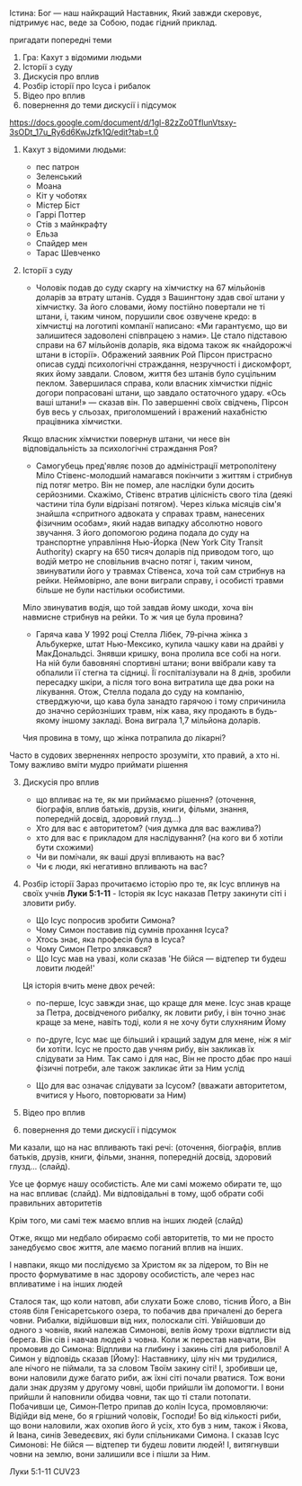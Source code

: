 
Істина: Бог — наш найкращий Наставник, Який завжди скеровує, підтримує нас, веде за Собою, подає гідний приклад.

пригадати попередні теми


1. Гра: Кахут з відомими людьми
2. Історії з суду
3. Дискусія про вплив
4. Розбір історії про Ісуса і рибалок
5. Відео про вплив
6. повернення до теми дискусії і підсумок

https://docs.google.com/document/d/1gl-82zZo0TfIunVtsxy-3sODt_17u_Ry6d6KwJzfk1Q/edit?tab=t.0



1. Кахут з відомими людьми:
	- пес патрон
	- Зеленський
	- Моана
	- Кіт у чоботях
	- Містер Біст
	- Гаррі Поттер
	- Стів з майнкрафту
	- Ельза
	- Спайдер мен
	- Тарас Шевченко

2. Історії з суду
	- Чоловік подав до суду скаргу на хімчистку на 67 мільйонів доларів за втрату штанів. 
	Суддя з Вашингтону здав свої штани у хімчистку. За його словами, йому постійно повертали не ті штани, і, таким чином, порушили своє озвучене кредо: в хімчистці на логотипі компанії написано: «Ми гарантуємо, що ви залишитеся задоволені співпрацею з нами». Це стало підставою справи на 67 мільйонів доларів, яка відома також як «найдорожчі штани в історії». Ображений заявник Рой Пірсон пристрасно описав судді психологічні страждання, незручності і дискомфорт, яких йому завдали. Словом, життя без штанів було суцільним пеклом. Завершилася справа, коли власник хімчистки підніс догори попрасовані штани, що завдало остаточного удару. «Ось ваші штани!» — сказав він. По завершенні своїх свідчень, Пірсон був весь у сльозах, приголомшений і вражений нахабністю працівника хімчистки.
	
	Якщо власник хімчистки повернув штани, чи несе він відповідальність за психологічні страждання Роя?
	
	- Самогубець пред'являє позов до адміністрації метрополітену
	Міло Стівенс-молодший намагався покінчити з життям і стрибнув під потяг метро. Він не помер, але наслідки були досить серйозними. Скажімо, Стівенс втратив цілісність свого тіла (деякі частини тіла були відрізані потягом). Через кілька місяців сім'я  знайшла «спритного адвоката у справах травм, нанесених фізичним особам», який надав випадку абсолютно нового звучання. З його допомогою родина подала до суду на транспортне управління Нью-Йорка (New York City Transit Authority) скаргу на 650 тисяч доларів під приводом того, що водій метро не сповільнив вчасно потяг і, таким чином, звинуватили його у травмах Стівенса, хоча той сам стрибнув на рейки. Неймовірно, але вони виграли справу, і особисті травми більше не були настільки особистими.

	Міло звинуватив водія, що той завдав йому шкоди, хоча він навмисне стрибнув на рейки. То ж чия це була провина?
	
	- Гаряча кава
	У 1992 році Стелла Лібек, 79‑річна жінка з Альбукерке, штат Нью-Мексико, купила чашку кави на драйві у МакДональдсі. Знявши кришку, вона пролила все собі на ноги. На ній були бавовняні спортивні штани; вони ввібрали каву та обпалили її стегна та сідниці. Її госпіталізували на 8 днів, зробили пересадку шкіри, а після того вона витратила ще два роки на лікування. Отож, Стелла подала до суду на компанію, стверджуючи, що кава була занадто гарячою і тому спричинила до значно серйозніших травм, ніж кава, яку продають в будь-якому іншому закладі. Вона виграла 1,7 мільйона доларів. 
	
	Чия провина в тому, що жінка потрапила до лікарні?
	
Часто в судових зверненнях непросто зрозуміти, хто правий, а хто ні. Тому важливо вміти мудро приймати рішення

3. Дискусія про вплив

	- що впливає на те, як ми приймаємо рішення? (оточення, біографія, вплив батьків, друзів, книги, фільми, знання, попередній досвід, здоровий глузд...)
	- Хто для вас є авторитетом? (чия думка для вас важлива?)
	- хто для вас є прикладом для наслідування? (на кого ви б хотіли бути схожими)
	- Чи ви помічали, як ваші друзі впливають на вас?
	- Чи є люди, які негативно впливають на вас?

4. Розбір історії
	Зараз прочитаємо історію про те, як Ісус вплинув на своїх учнів
	**Луки 5:1-11** - Історія як Ісус наказав Петру закинути сіті і зловити рибу. 

	- Що Ісус попросив зробити Симона?
	- Чому Симон поставив під сумнів прохання Ісуса?
	- Хтось знає, яка професія була в Ісуса?
	- Чому Симон Петро злякався?
	- Що Ісус мав на увазі, коли сказав 'Не бійся — відтепер ти будеш ловити людей!'

	Ця історія вчить мене двох речей: 
	- по-перше, Ісус завжди знає, що краще для мене. Ісус знав краще за Петра, досвідченого рибалку, як ловити рибу, і він точно знає краще за мене, навіть тоді, коли я не хочу бути слухняним Йому
	- по-друге, Ісус має ще більший і кращий задум для мене, ніж я міг би хотіти. Ісус не просто дав учням рибу, він закликав їх слідувати за Ним. Так само і для нас, Він не просто дбає про наші фізичні потреби, але також закликає йти за Ним услід

	
	- Що для вас означає слідувати за Ісусом? (вважати авторитетом, вчитися у Нього, повторювати за Ним)

5. Відео про вплив

6. повернення до теми дискусії і підсумок

Ми казали, що на нас впливають такі речі: (оточення, біографія, вплив батьків, друзів, книги, фільми, знання, попередній досвід, здоровий глузд... (слайд). 

Усе це формує нашу особистість. Але ми самі можемо обирати те, що на нас впливає (слайд). Ми відповідальні в тому, щоб обрати собі правильних авторитетів

Крім того, ми самі теж маємо вплив на інших людей (слайд)

Отже, якщо ми недбало обираємо собі авторитетів, то ми не просто занедбуємо своє життя, але маємо поганий вплив на інших. 

І навпаки, якщо ми послідуємо за Христом як за лідером, то Він не просто формуватиме в нас здорову особистість, але через нас впливатиме і на інших людей



Сталося так, що коли натовп, аби слухати Боже слово, тіснив Його, а Він стояв біля Генісаретського озера, то побачив два причалені до берега човни. Рибалки, відійшовши від них, полоскали сіті. Увійшовши до одного з човнів, який належав Симонові, велів йому трохи відплисти від берега. Він сів і навчав людей з човна. Коли ж перестав навчати, Він промовив до Симона: Відпливи на глибину і закинь сіті для риболовлі! А Симон у відповідь сказав [Йому]: Наставнику, цілу ніч ми трудилися, але нічого не піймали, та за словом Твоїм закину сіті! І, зробивши це, вони наловили дуже багато риби, аж їхні сіті почали рватися. Тож вони дали знак друзям у другому човні, щоби прийшли їм допомогти. І вони прийшли й наповнили обидва човни, так що ті стали потопати. Побачивши це, Симон‑Петро припав до колін Ісуса, промовляючи: Відійди від мене, бо я грішний чоловік, Господи! Бо від кількості риби, що вони наловили, жах охопив його й усіх, хто був з ним, також і Якова, й Івана, синів Зеведеєвих, які були спільниками Симона. І сказав Ісус Симонові: Не бійся — відтепер ти будеш ловити людей! І, витягнувши човни на землю, вони залишили все і пішли за Ним.

Луки 5:1-11 CUV23